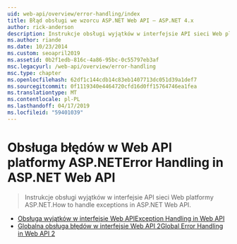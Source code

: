 ```yaml
---
uid: web-api/overview/error-handling/index
title: Błąd obsługi we wzorcu ASP.NET Web API — ASP.NET 4.x
author: rick-anderson
description: Instrukcje obsługi wyjątków w interfejsie API sieci Web platformy ASP.NET.
ms.author: riande
ms.date: 10/23/2014
ms.custom: seoapril2019
ms.assetid: 0b2f1edb-816c-4a86-95bc-0c55797eb3af
msc.legacyurl: /web-api/overview/error-handling
msc.type: chapter
ms.openlocfilehash: 62df1c144cdb14c83eb1407713dc051d39a1def7
ms.sourcegitcommit: 0f1119340e4464720cfd16d0ff15764746ea1fea
ms.translationtype: MT
ms.contentlocale: pl-PL
ms.lasthandoff: 04/17/2019
ms.locfileid: "59401039"
---
```

# <a name="error-handling-in-aspnet-web-api"></a><span data-ttu-id="acf32-103">Obsługa błędów w Web API platformy ASP.NET</span><span class="sxs-lookup"><span data-stu-id="acf32-103">Error Handling in ASP.NET Web API</span></span>

> <span data-ttu-id="acf32-104">Instrukcje obsługi wyjątków w interfejsie API sieci Web platformy ASP.NET.</span><span class="sxs-lookup"><span data-stu-id="acf32-104">How to handle exceptions in ASP.NET Web API.</span></span>


- [<span data-ttu-id="acf32-105">Obsługa wyjątków w interfejsie Web API</span><span class="sxs-lookup"><span data-stu-id="acf32-105">Exception Handling in Web API</span></span>](exception-handling.md)
- [<span data-ttu-id="acf32-106">Globalna obsługa błędów w interfejsie Web API 2</span><span class="sxs-lookup"><span data-stu-id="acf32-106">Global Error Handling in Web API 2</span></span>](web-api-global-error-handling.md)

